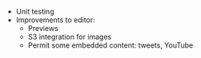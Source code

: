 
- Unit testing
- Improvements to editor:
    - Previews
    - S3 integration for images
    - Permit some embedded content: tweets, YouTube
